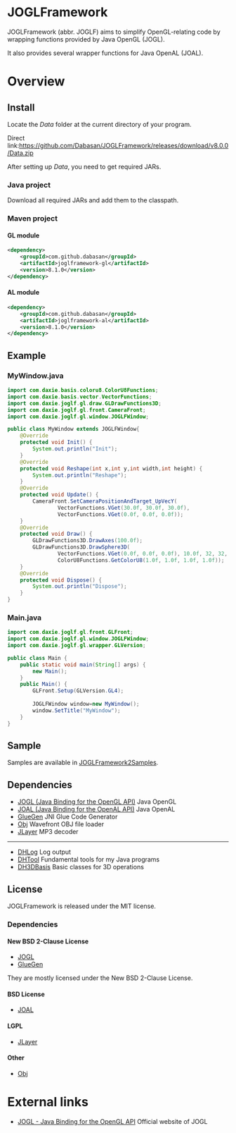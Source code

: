 # JOGLFramework

JOGLFramework (abbr. JOGLF) aims to simplify OpenGL-relating code by wrapping functions provided by Java OpenGL (JOGL).

It also provides several wrapper functions for Java OpenAL (JOAL).

# Overview

## Install

Locate the *Data* folder at the current directory of your program.

Direct link:https://github.com/Dabasan/JOGLFramework/releases/download/v8.0.0/Data.zip

After setting up *Data*, you need to get required JARs.

### Java project

Download all required JARs and add them to the classpath.

### Maven project

#### GL module

```xml
<dependency>
    <groupId>com.github.dabasan</groupId>
    <artifactId>joglframework-gl</artifactId>
    <version>8.1.0</version>
</dependency>
```

#### AL module

```xml
<dependency>
    <groupId>com.github.dabasan</groupId>
    <artifactId>joglframework-al</artifactId>
    <version>8.1.0</version>
</dependency>
```

## Example

### MyWindow.java

```java
import com.daxie.basis.coloru8.ColorU8Functions;
import com.daxie.basis.vector.VectorFunctions;
import com.daxie.joglf.gl.draw.GLDrawFunctions3D;
import com.daxie.joglf.gl.front.CameraFront;
import com.daxie.joglf.gl.window.JOGLFWindow;

public class MyWindow extends JOGLFWindow{
	@Override
	protected void Init() {
		System.out.println("Init");
	}
	@Override
	protected void Reshape(int x,int y,int width,int height) {
		System.out.println("Reshape");
	}
	@Override
	protected void Update() {
		CameraFront.SetCameraPositionAndTarget_UpVecY(
				VectorFunctions.VGet(30.0f, 30.0f, 30.0f), 
				VectorFunctions.VGet(0.0f, 0.0f, 0.0f));
	}
	@Override
	protected void Draw() {
		GLDrawFunctions3D.DrawAxes(100.0f);
		GLDrawFunctions3D.DrawSphere3D(
				VectorFunctions.VGet(0.0f, 0.0f, 0.0f), 10.0f, 32, 32, 
				ColorU8Functions.GetColorU8(1.0f, 1.0f, 1.0f, 1.0f));
	}
	@Override
	protected void Dispose() {
		System.out.println("Dispose");
	}
}
```

### Main.java

```java
import com.daxie.joglf.gl.front.GLFront;
import com.daxie.joglf.gl.window.JOGLFWindow;
import com.daxie.joglf.gl.wrapper.GLVersion;

public class Main {
	public static void main(String[] args) {
		new Main();
	}
	public Main() {
		GLFront.Setup(GLVersion.GL4);
		
		JOGLFWindow window=new MyWindow();
		window.SetTitle("MyWindow");
	}
}
```

## Sample

Samples are available in [JOGLFramework2Samples](https://github.com/Dabasan/JOGLFramework2Samples).

## Dependencies

- [JOGL (Java Binding for the OpenGL API)](https://github.com/sgothel/jogl)
  Java OpenGL
- [JOAL (Java Binding for the OpenAL API)](https://github.com/sgothel/joal)
  Java OpenAL
- [GlueGen](https://github.com/sgothel/gluegen)
  JNI Glue Code Generator
- [Obj](https://github.com/javagl/Obj)
  Wavefront OBJ file loader
- [JLayer](https://github.com/pdudits/soundlibs/tree/master/jlayer)
  MP3 decoder

------

- [DHLog](https://github.com/Dabasan/DHLog)
  Log output
- [DHTool](https://github.com/Dabasan/DHTool)
  Fundamental tools for my Java programs
- [DH3DBasis](https://github.com/Dabasan/DH3DBasis)
  Basic classes for 3D operations

## License

JOGLFramework is released under the MIT license.

### Dependencies

####  New BSD 2-Clause License

- [JOGL](https://github.com/sgothel/jogl/blob/master/LICENSE.txt)
- [GlueGen](https://github.com/sgothel/gluegen/blob/master/LICENSE.txt)

They are mostly licensed under the New BSD 2-Clause License.

#### BSD License

- [JOAL](https://github.com/sgothel/joal/blob/master/LICENSE.txt)

#### LGPL

- [JLayer](https://github.com/pdudits/soundlibs/blob/master/jlayer/LICENSE.txt)

#### Other

- [Obj](https://github.com/javagl/Obj/blob/master/LICENSE.txt)

# External links

- [JOGL - Java Binding for the OpenGL API](https://jogamp.org/jogl/www/)
  Official website of JOGL

